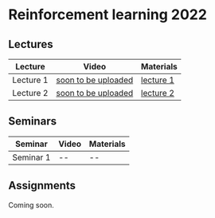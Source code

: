 # Reinforcement learning 2022

## Lectures

Lecture | Video | Materials | 
| ----- |  ----- | ----- | 
| Lecture 1 | [soon to be uploaded]()| [lecture 1] |
| Lecture 2 | [soon to be uploaded]()| [lecture 2] |

## Seminars 

Seminar | Video | Materials |
| ----- | ------ | ----- | 
| Seminar 1 | -- | -- |

## Assignments

Coming soon.

[lecture 1]: https://gitflic.ru/project/aidynamicaction/classedu2022-rl/blob?file=lectures%2Flec-1%2FRL2022-lec1-notes-class.pdf
[lecture 2]: https://gitflic.ru/project/aidynamicaction/classedu2022-rl/blob?file=lectures%2Flec-2%2FRL2022-lec2-notes-class.pdf
